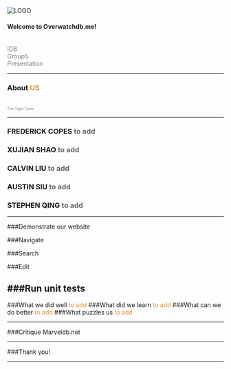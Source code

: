 ![LOGO](https://raw.githubusercontent.com/XS2929/idb/master/static/gitpitch_pic/logo.png)

#### Welcome to Overwatchdb.me!
<br>
<span style="color:gray">IDB</span>
<br>
<span style="color:gray">Group5</span>
<br>
<span style="color:gray">Presentation</span>

---

### About <span style="color: #e49436; text-transform: none">US</span>
<br>
<span style="color:gray; font-size:0.6em;">The Tiger Team</span>

---
### FREDERICK COPES <span style="color: #666666"> to add</span>

### XUJIAN SHAO <span style="color: #666666"> to add</span>

### CALVIN LIU <span style="color: #666666">to add</span>

### AUSTIN SIU <span style="color: #666666">to add</span>

### STEPHEN QING <span style="color: #666666"> to add</span>
---
###Demonstrate our website

###Navigate

###Search

###Edit

###Run unit tests
---
###<span style="color: #">What we did well</span>
<span style="color: #e49436">to add</span>
###<span style="color: #">What did we learn</span>
<span style="color: #e49436">to add</span>
###<span style="color: #">What can we do better</span>
<span style="color: #e49436">to add</span>
###<span style="color: #">What puzzles us</span>
<span style="color: #e49436">to add</span>

---

###Critique Marveldb.net

---

###Thank you!

---
